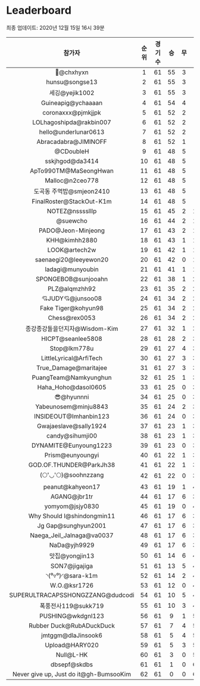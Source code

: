 # Leaderboard
최종 업데이트: 2020년 12월 15일 16시 39분




| 참가자 | 순위 | 경기수 | 승 | 무 | 패 | 승점 |
|:---:|:---:|:---:|:---:|:---:|:---:|:---:|
| 👑@chxhyxn | 1 | 61 | 55 | 3 | 3 | 168 |
| hunsu@songse13 | 2 | 61 | 55 | 3 | 3 | 168 |
| 세깅@yejik1002 | 3 | 61 | 55 | 3 | 3 | 168 |
| Guineapig@ychaaaan | 4 | 61 | 54 | 4 | 3 | 166 |
| coronaxxx@pjmkjjpk | 5 | 61 | 52 | 2 | 7 | 158 |
| LOLhagoshipda@rakbin007 | 6 | 61 | 52 | 2 | 7 | 158 |
| hello@underlunar0613 | 7 | 61 | 52 | 2 | 7 | 158 |
| Abracadabra@JIMINOFF | 8 | 61 | 52 | 1 | 8 | 157 |
| @CDoubleH | 9 | 61 | 48 | 5 | 8 | 149 |
| sskjhgod@da3414 | 10 | 61 | 48 | 5 | 8 | 149 |
| ApTo990TM@MaSeongHwan | 11 | 61 | 48 | 5 | 8 | 149 |
| Malloc@n2ceo778 | 12 | 61 | 48 | 5 | 8 | 149 |
| 도곡동 주먹밥@smjeon2410 | 13 | 61 | 48 | 5 | 8 | 149 |
| FinalRoster@StackOut-K1m | 14 | 61 | 48 | 5 | 8 | 149 |
| NOTEZ@nsssslllp | 15 | 61 | 45 | 2 | 14 | 137 |
| @suewcho | 16 | 61 | 44 | 2 | 15 | 134 |
| PADO@Jeon-Minjeong | 17 | 61 | 43 | 2 | 16 | 131 |
| KHH@kimhh2880 | 18 | 61 | 43 | 1 | 17 | 130 |
| LOOK@artech2w | 19 | 61 | 42 | 1 | 18 | 127 |
| saenaegi20@leeyewon20 | 20 | 61 | 42 | 0 | 19 | 126 |
| ladagi@munyoubin | 21 | 61 | 41 | 1 | 19 | 124 |
| SPONGEBOB@sunjooahn | 22 | 61 | 38 | 1 | 22 | 115 |
| PLZ@alqmzhh92 | 23 | 61 | 35 | 2 | 24 | 107 |
| 💘JUDY💘@junsoo08 | 24 | 61 | 34 | 2 | 25 | 104 |
| Fake Tiger@kohyun98 | 25 | 61 | 34 | 2 | 25 | 104 |
| Chess@rex0053 | 26 | 61 | 34 | 2 | 25 | 104 |
| 종강종강돌을던지자@Wisdom-Kim | 27 | 61 | 32 | 1 | 28 | 97 |
| HICPT@seanlee5808 | 28 | 61 | 28 | 2 | 31 | 86 |
| Stop@lkm778u | 29 | 61 | 27 | 4 | 30 | 85 |
| LittleLyrical@ArfiTech | 30 | 61 | 27 | 3 | 31 | 84 |
| True_Damage@maritajee | 31 | 61 | 27 | 3 | 31 | 84 |
| PuangTeam@Namkyunghun | 32 | 61 | 25 | 1 | 35 | 76 |
| Haha_Hoho@dasol0605 | 33 | 61 | 25 | 0 | 36 | 75 |
| 😎@hyunnni | 34 | 61 | 25 | 0 | 36 | 75 |
| Yabeunosem@minju8843 | 35 | 61 | 24 | 2 | 35 | 74 |
| INSIDEOUT@Imhanbin123 | 36 | 61 | 24 | 0 | 37 | 72 |
| Gwajaeslave@sally1924 | 37 | 61 | 23 | 1 | 37 | 70 |
| candy@sihumji00 | 38 | 61 | 23 | 1 | 37 | 70 |
| DYNAMITE@Eunyoung1223 | 39 | 61 | 23 | 0 | 38 | 69 |
| Prism@eunyoungyi | 40 | 61 | 22 | 1 | 38 | 67 |
| GOD.OF.THUNDER@ParkJh38 | 41 | 61 | 22 | 1 | 38 | 67 |
| (🌕'◡'🌕)@soohnzzang | 42 | 61 | 22 | 0 | 39 | 66 |
| peanut@kahyeon17 | 43 | 61 | 19 | 1 | 41 | 58 |
| AGANG@jbr1tr | 44 | 61 | 17 | 6 | 38 | 57 |
| yomyom@jsjy0830 | 45 | 61 | 19 | 0 | 42 | 57 |
| Why Should I@shindongmin11 | 46 | 61 | 17 | 6 | 38 | 57 |
| Jg Gap@sunghyun2001 | 47 | 61 | 17 | 6 | 38 | 57 |
| Naega_Jeil_Jalnaga@va0037 | 48 | 61 | 17 | 6 | 38 | 57 |
| NaDa@yjh9929 | 49 | 61 | 17 | 6 | 38 | 57 |
| 맛집@yongjin13 | 50 | 61 | 14 | 6 | 41 | 48 |
| SON7@jigajiga | 51 | 61 | 13 | 5 | 43 | 44 |
| ◝(⁰▿⁰)◜@sara-k1m | 52 | 61 | 14 | 2 | 45 | 44 |
| W.O.@ksr1726 | 53 | 61 | 12 | 0 | 49 | 36 |
| SUPERULTRACAPSSHONGZZANG@dudcodi | 54 | 61 | 10 | 5 | 46 | 35 |
| 폭풍전사119@sukk719 | 55 | 61 | 10 | 3 | 48 | 33 |
| PUSHING@wkdgnl123 | 56 | 61 | 9 | 1 | 51 | 28 |
| Rubber Duck@RubADuckDuck | 57 | 61 | 7 | 4 | 50 | 25 |
| jmtggm@dlaJinsook6 | 58 | 61 | 5 | 4 | 52 | 19 |
| Upload@HARY020 | 59 | 61 | 5 | 3 | 53 | 18 |
| Null@L-HK | 60 | 61 | 3 | 0 | 58 | 9 |
| dbsepf@skdbs | 61 | 61 | 1 | 0 | 60 | 3 |
| Never give up, Just do it@gh-BumsooKim | 62 | 61 | 0 | 0 | 61 | 0 |